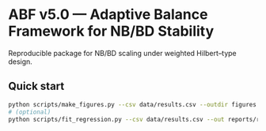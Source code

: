 # ABF v5.0 — Adaptive Balance Framework for NB/BD Stability

Reproducible package for NB/BD scaling under weighted Hilbert–type design.

## Quick start
```bash
python scripts/make_figures.py --csv data/results.csv --outdir figures
# (optional)
python scripts/fit_regression.py --csv data/results.csv --out reports/regression_v5.json